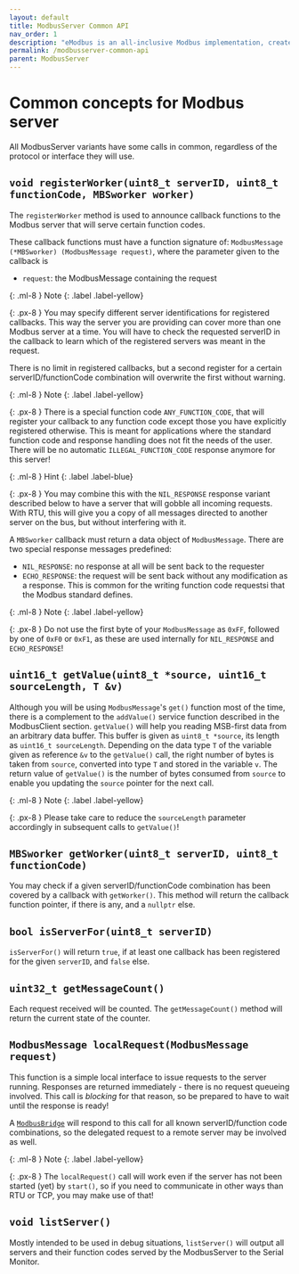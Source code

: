 ```yaml
---
layout: default
title: ModbusServer Common API
nav_order: 1
description: "eModbus is an all-inclusive Modbus implementation, created for ESP32 and Arduino"
permalink: /modbusserver-common-api
parent: ModbusServer
---
```


# Common concepts for Modbus server

All ModbusServer variants have some calls in common, regardless of the protocol or interface they will use.

## `void registerWorker(uint8_t serverID, uint8_t functionCode, MBSworker worker)`
The `registerWorker` method is used to announce callback functions to the Modbus server that will serve certain function codes.

These callback functions must have a function signature of:
`ModbusMessage (*MBSworker) (ModbusMessage request)`,
where the parameter given to the callback is 
- `request`: the ModbusMessage containing the request

{: .ml-8 }
Note
{: .label .label-yellow}

{: .px-8 }
You may specify different server identifications for registered callbacks. This way the server you are providing can cover more than one Modbus server at a time. You will have to check the requested serverID in the callback to learn which of the registered servers was meant in the request.

There is no limit in registered callbacks, but a second register for a certain serverID/functionCode combination will overwrite the first without warning.

{: .ml-8 }
Note
{: .label .label-yellow}

{: .px-8 }
There is a special function code `ANY_FUNCTION_CODE`, that will register your callback to any function code except those you have explicitly registered otherwise.
This is meant for applications where the standard function code and response handling does not fit the needs of the user.
There will be no automatic `ILLEGAL_FUNCTION_CODE` response anymore for this server!

{: .ml-8 }
Hint
{: .label .label-blue}

{: .px-8 }
You may combine this with the `NIL_RESPONSE` response variant described below to have a server that will gobble all incoming requests.
With RTU, this will give you a copy of all messages directed to another server on the bus, but without interfering with it.

A `MBSworker` callback must return a data object of `ModbusMessage`. 
There are two special response messages predefined:
- `NIL_RESPONSE`: no response at all will be sent back to the requester
- `ECHO_RESPONSE`: the request will be sent back without any modification as a response. 
This is common for the writing function code requestsi that the Modbus standard defines.

{: .ml-8 }
Note
{: .label .label-yellow}

{: .px-8 }
Do not use the first byte of your `ModbusMessage` as `0xFF`, followed by one of `0xF0` or `0xF1`, as these are used internally for `NIL_RESPONSE` and `ECHO_RESPONSE`!

## `uint16_t getValue(uint8_t *source, uint16_t sourceLength, T &v)`
Although you will be using `ModbusMessage`'s `get()` function most of the time, there is a complement to the `addValue()` service function described in the ModbusClient section.
`getValue()` will help you reading MSB-first data from an arbitrary data buffer.
This buffer is given as `uint8_t *source`, its length as `uint16_t sourceLength`.
Depending on the data type `T` of the variable given as reference `&v` to the `getValue()` call, the right number of bytes is taken from `source`, converted into type `T` and stored in the variable `v`.
The return value of `getValue()` is the number of bytes consumed from `source` to enable you updating the `source` pointer for the next call.

{: .ml-8 }
Note
{: .label .label-yellow}

{: .px-8 }
Please take care to reduce the `sourceLength` parameter accordingly in subsequent calls to `getValue()`!

## `MBSworker getWorker(uint8_t serverID, uint8_t functionCode)`
You may check if a given serverID/functionCode combination has been covered by a callback with `getWorker()`. This method will return the callback function pointer, if there is any, and a `nullptr` else.

## `bool isServerFor(uint8_t serverID)`
`isServerFor()` will return `true`, if at least one callback has been registered for the given `serverID`, and `false` else.

## `uint32_t getMessageCount()`
Each request received will be counted. The `getMessageCount()` method will return the current state of the counter.

## `ModbusMessage localRequest(ModbusMessage request)`
This function is a simple local interface to issue requests to the server running. Responses are returned immediately - there is no request queueing involved. This call is *blocking* for that reason, so be prepared to have to wait until the response is ready!

A [``ModbusBridge``](#modbusbridge) will respond to this call for all known serverID/function code combinations, so the delegated request to a remote server may be involved as well.

{: .ml-8 }
Note
{: .label .label-yellow}

{: .px-8 }
The `localRequest()` call will work even if the server has not been started (yet) by `start()`, so if you need to communicate in other ways than RTU or TCP, you may make use of that!

## `void listServer()`
Mostly intended to be used in debug situations, `listServer()` will output all servers and their function codes served by the ModbusServer to the Serial Monitor.
